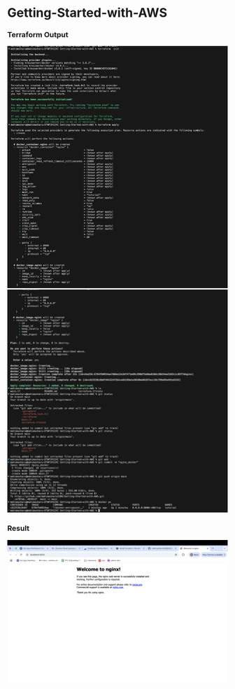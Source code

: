 # Getting-Started-with-AWS

### Terraform Output
![terraform ouput](https://github.com/mahimasharu2208/Getting-Started-with-AWS/blob/main/Install/Screenshots/SSS!.png)
![terraform ouput](https://github.com/mahimasharu2208/Getting-Started-with-AWS/blob/main/Install/Screenshots/SSS2.png)

### Result
![Nginx](https://github.com/mahimasharu2208/Getting-Started-with-AWS/blob/main/Install/Screenshots/SSnginx.png)
